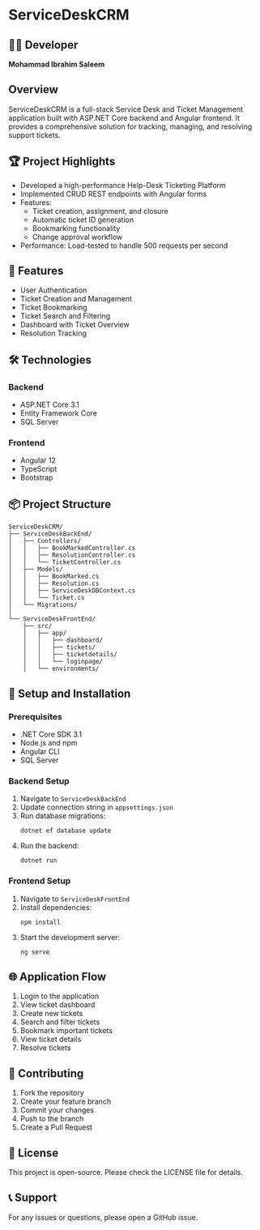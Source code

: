 # ServiceDeskCRM

## 👨‍💻 Developer
**Mohammad Ibrahim Saleem**

## Overview
ServiceDeskCRM is a full-stack Service Desk and Ticket Management application built with ASP.NET Core backend and Angular frontend. It provides a comprehensive solution for tracking, managing, and resolving support tickets.

## 🏆 Project Highlights
- Developed a high-performance Help-Desk Ticketing Platform
- Implemented CRUD REST endpoints with Angular forms
- Features:
  - Ticket creation, assignment, and closure
  - Automatic ticket ID generation
  - Bookmarking functionality
  - Change approval workflow
- Performance: Load-tested to handle 500 requests per second

## 🚀 Features
- User Authentication
- Ticket Creation and Management
- Ticket Bookmarking
- Ticket Search and Filtering
- Dashboard with Ticket Overview
- Resolution Tracking

## 🛠 Technologies
### Backend
- ASP.NET Core 3.1
- Entity Framework Core
- SQL Server

### Frontend
- Angular 12
- TypeScript
- Bootstrap

## 📦 Project Structure
```
ServiceDeskCRM/
├── ServiceDeskBackEnd/
│   ├── Controllers/
│   │   ├── BookMarkedController.cs
│   │   ├── ResolutionController.cs
│   │   └── TicketController.cs
│   ├── Models/
│   │   ├── BookMarked.cs
│   │   ├── Resolution.cs
│   │   ├── ServiceDeskDBContext.cs
│   │   └── Ticket.cs
│   └── Migrations/
│
└── ServiceDeskFrontEnd/
    ├── src/
    │   ├── app/
    │   │   ├── dashboard/
    │   │   ├── tickets/
    │   │   ├── ticketdetails/
    │   │   └── loginpage/
    │   └── environments/
```

## 🔧 Setup and Installation

### Prerequisites
- .NET Core SDK 3.1
- Node.js and npm
- Angular CLI
- SQL Server

### Backend Setup
1. Navigate to `ServiceDeskBackEnd`
2. Update connection string in `appsettings.json`
3. Run database migrations:
   ```
   dotnet ef database update
   ```
4. Run the backend:
   ```
   dotnet run
   ```

### Frontend Setup
1. Navigate to `ServiceDeskFrontEnd`
2. Install dependencies:
   ```
   npm install
   ```
3. Start the development server:
   ```
   ng serve
   ```

## 🌐 Application Flow
1. Login to the application
2. View ticket dashboard
3. Create new tickets
4. Search and filter tickets
5. Bookmark important tickets
6. View ticket details
7. Resolve tickets

## 🤝 Contributing
1. Fork the repository
2. Create your feature branch
3. Commit your changes
4. Push to the branch
5. Create a Pull Request

## 📄 License
This project is open-source. Please check the LICENSE file for details.

## 📞 Support
For any issues or questions, please open a GitHub issue.